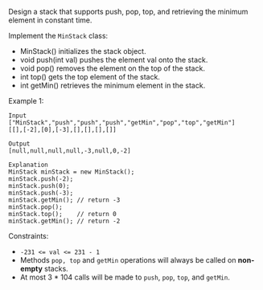 Design a stack that supports push, pop, top, and retrieving the minimum element in constant time.

Implement the `MinStack` class:

- MinStack() initializes the stack object.
- void push(int val) pushes the element val onto the stack.
- void pop() removes the element on the top of the stack.
- int top() gets the top element of the stack.
- int getMin() retrieves the minimum element in the stack.
 

Example 1:
```
Input
["MinStack","push","push","push","getMin","pop","top","getMin"]
[[],[-2],[0],[-3],[],[],[],[]]

Output
[null,null,null,null,-3,null,0,-2]

Explanation
MinStack minStack = new MinStack();
minStack.push(-2);
minStack.push(0);
minStack.push(-3);
minStack.getMin(); // return -3
minStack.pop();
minStack.top();    // return 0
minStack.getMin(); // return -2
 ```

Constraints:

- `-231 <= val <= 231 - 1`
- Methods `pop, top` and `getMin` operations will always be called on **non-empty** stacks.
- At most 3 * 104 calls will be made to `push`, `pop`, `top`, and `getMin`.